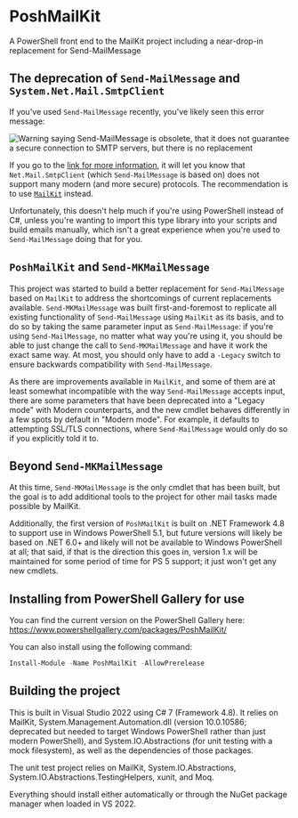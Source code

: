 # PoshMailKit

A PowerShell front end to the MailKit project including a near-drop-in replacement for Send-MailMessage

## The deprecation of `Send-MailMessage` and `System.Net.Mail.SmtpClient`

If you've used `Send-MailMessage` recently, you've likely seen this error message:

![Warning saying Send-MailMessage is obsolete, that it does not guarantee a secure connection to SMTP servers, but there is no replacement](https://thepowershellbear.files.wordpress.com/2022/03/send-mailmessage-warning.png "Not sure why they didn't just fix it...")

If you go to the [link for more information](https://aka.ms/SendMailMessage), it will let you know that `Net.Mail.SmtpClient` (which `Send-MailMessage` is based on) does not support many modern (and more secure) protocols. The recommendation is to use [`MailKit`](https://github.com/jstedfast/MailKit) instead.

Unfortunately, this doesn't help much if you're using PowerShell instead of C#, unless you're wanting to import this type library into your scripts and build emails manually, which isn't a great experience when you're used to `Send-MailMessage` doing that for you.

## `PoshMailKit` and `Send-MKMailMessage`

This project was started to build a better replacement for `Send-MailMessage` based on `MailKit` to address the shortcomings of current replacements available. `Send-MKMailMessage` was built first-and-foremost to replicate all existing functionality of `Send-MailMessage` using `MailKit` as its basis, and to do so by taking the same parameter input as `Send-MailMessage`: if you're using `Send-MailMessage`, no matter what way you're using it, you should be able to just change the call to `Send-MKMailMessage` and have it work the exact same way. At most, you should only have to add a `-Legacy` switch to ensure backwards compatibility with `Send-MailMessage`.

As there are improvements available in `MailKit`, and some of them are at least somewhat incompatible with the way `Send-MailMessage` accepts input, there are some parameters that have been deprecated into a "Legacy mode" with Modern counterparts, and the new cmdlet behaves differently in a few spots by default in "Modern mode". For example, it defaults to attempting SSL/TLS connections, where `Send-MailMessage` would only do so if you explicitly told it to.

## Beyond `Send-MKMailMessage`

At this time, `Send-MKMailMessage` is the only cmdlet that has been built, but the goal is to add additional tools to the project for other mail tasks made possible by MailKit.

Additionally, the first version of `PoshMailKit` is built on .NET Framework 4.8 to support use in Windows PowerShell 5.1, but future versions will likely be based on .NET 6.0+ and likely will not be available to Windows PowerShell at all; that said, if that is the direction this goes in, version 1.x will be maintained for some period of time for PS 5 support; it just won't get any new cmdlets.

## Installing from PowerShell Gallery for use

You can find the current version on the PowerShell Gallery here: https://www.powershellgallery.com/packages/PoshMailKit/

You can also install using the following command:

```powershell
Install-Module -Name PoshMailKit -AllowPrerelease
```

## Building the project

This is built in Visual Studio 2022 using C# 7 (Framework 4.8). It relies on MailKit, System.Management.Automation.dll (version 10.0.10586; deprecated but needed to target Windows PowerShell rather than just modern PowerShell), and System.IO.Abstractions (for unit testing with a mock filesystem), as well as the dependencies of those packages.

The unit test project relies on MailKit, System.IO.Abstractions, System.IO.Abstractions.TestingHelpers, xunit, and Moq.

Everything should install either automatically or through the NuGet package manager when loaded in VS 2022.
